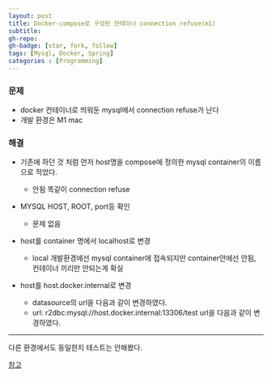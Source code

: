 ```yaml
---
layout: post
title: Docker-compose로 구성된 컨테이너 connection refuse(m1)
subtitle: 
gh-repo: 
gh-badge: [star, fork, follow]
tags: [Mysql, Docker, Spring]
categories : [Programming]
---
```



### 문제 
* docker 컨테이너로 띄워둔 mysql에서 connection refuse가 난다
* 개발 환경은 M1 mac

### 해결

* 기존에 하던 것 처럼 먼저 host명을 compose에 정의한 mysql container의 이름으로 적었다.
    - 안됨 똑같이 connection refuse  
  
* MYSQL HOST, ROOT, port등 확인
    - 문제 없음   
  
* host를 container 명에서 localhost로 변경
    - local 개발환경에선 mysql container에 접속되지만 container안에선 안됨, 컨테이너 끼리만 안되는게 확실
  
* host를 host.docker.internal로 변경
    - datasource의 url을 다음과 같이 변경하였다.
    - url: r2dbc:mysql://host.docker.internal:13306/test url을 다음과 같이 변경하였다.

---

다른 환경에서도 동일한지 테스트는 안해봤다.

[참고](https://docs.docker.com/desktop/mac/networking/)
